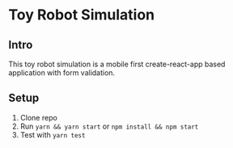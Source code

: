 # Toy Robot Simulation

## Intro

This toy robot simulation is a mobile first create-react-app based application with form validation.

## Setup

1. Clone repo
2. Run `yarn && yarn start` or `npm install && npm start`
3. Test with `yarn test`
